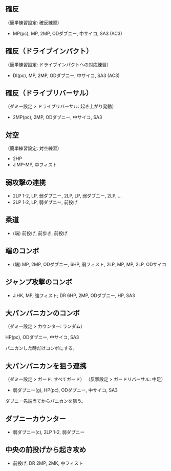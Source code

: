 ## 確反

（簡単練習設定: 確反練習）

- MP(pc), MP, 2MP, ODダブニー, 中サイコ, SA3 (AC3)

## 確反（ドライブインパクト）

（簡単練習設定: ドライブインパクトへの対応練習）

- DI(pc), MP, 2MP, ODダブニー, 中サイコ, SA3 (AC3)

## 確反（ドライブリバーサル）

（ダミー設定 > ドライブリバーサル: 起き上がり発動）

- 2MP(pc), 2MP, ODダブニー, 中サイコ, SA3

## 対空

（簡単練習設定: 対空練習）

- 2HP
- J.MP-MP, 中フィスト

## 弱攻撃の連携

- 2LP 1-2, LP, 弱ダブニー, 2LP, LP, 弱ダブニー, 2LP, ...
- 2LP 1-2, LP, 弱ダブニー, 前投げ

## 柔道

- (端) 前投げ, 前歩き, 前投げ

## 端のコンボ

- (端) MP, 2MP, ODダブニー, 6HP, 弱フィスト, 2LP, MP, MP, 2LP, ODサイコ

## ジャンプ攻撃のコンボ

- J.HK, MP, 強フィスト; DR 6HP, 2MP, ODダブニー, HP, SA3

## 大パンパニカンのコンボ

（ダミー設定 > カウンター: ランダム）

HP(pc), ODダブニー, 中サイコ, SA3

パニカンした時だけコンボにする。

## 大パンパニカンを狙う連携

（ダミー設定 > ガード: すべてガード）
（反撃設定 > ガードリバーサル: 中足）

- 弱ダブニー(g), HP(pc), ODダブニー, 中サイコ, SA3

ダブニー先端当てからパニカンを狙う。

## ダブニーカウンター

- 弱ダブニー(c), 2LP 1-2, 弱ダブニー

## 中央の前投げから起き攻め

- 前投げ, DR 2MP, 2MK, 中フィスト
